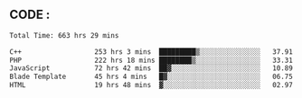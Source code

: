 ## CODE :
<!--START_SECTION:waka-->

```txt
Total Time: 663 hrs 29 mins

C++                  253 hrs 3 mins  █████████▒░░░░░░░░░░░░░░░   37.91 %
PHP                  222 hrs 18 mins ████████▒░░░░░░░░░░░░░░░░   33.31 %
JavaScript           72 hrs 42 mins  ██▓░░░░░░░░░░░░░░░░░░░░░░   10.89 %
Blade Template       45 hrs 4 mins   █▓░░░░░░░░░░░░░░░░░░░░░░░   06.75 %
HTML                 19 hrs 48 mins  ▓░░░░░░░░░░░░░░░░░░░░░░░░   02.97 %
```

<!--END_SECTION:waka-->
